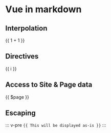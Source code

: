 # Vue in markdown

## Interpolation
{{ 1 + 1 }}

## Directives
<span v-for="i in 3">{{ i }} </span>

## Access to Site & Page data
{{ $page }}

## Escaping
::: v-pre
`{{ This will be displayed as-is }}`
:::